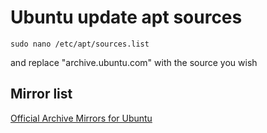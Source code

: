 # Ubuntu update apt sources

```text
sudo nano /etc/apt/sources.list
```

and replace "archive.ubuntu.com" with the source you wish

## Mirror list

[Official Archive Mirrors for Ubuntu](https://launchpad.net/ubuntu/+archivemirrors)

